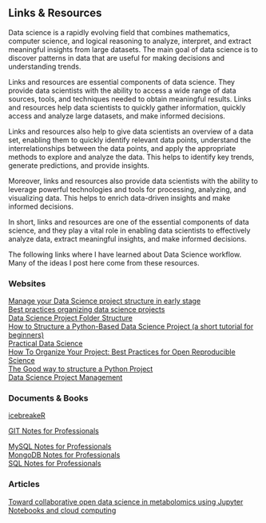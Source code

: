 ## Links & Resources

Data science is a rapidly evolving field that combines mathematics, computer science, and logical reasoning to analyze, interpret, and extract meaningful insights from large datasets. The main goal of data science is to discover patterns in data that are useful for making decisions and understanding trends.

Links and resources are essential components of data science. They provide data scientists with the ability to access a wide range of data sources, tools, and techniques needed to obtain meaningful results. Links and resources help data scientists to quickly gather information, quickly access and analyze large datasets, and make informed decisions.

Links and resources also help to give data scientists an overview of a data set, enabling them to quickly identify relevant data points, understand the interrelationships between the data points, and apply the appropriate methods to explore and analyze the data. This helps to identify key trends, generate predictions, and provide insights.

Moreover, links and resources also provide data scientists with the ability to leverage powerful technologies and tools for processing, analyzing, and visualizing data. This helps to enrich data-driven insights and make informed decisions.

In short, links and resources are one of the essential components of data science, and they play a vital role in enabling data scientists to effectively analyze data, extract meaningful insights, and make informed decisions.

The following links where I have learned about Data Science workflow. Many of the ideas I post here come from these resources.

### Websites

[Manage your Data Science project structure in early stage](https://towardsdatascience.com/manage-your-data-science-project-structure-in-early-stage-95f91d4d0600)  
[Best practices organizing data science projects](https://www.thinkingondata.com/how-to-organize-data-science-projects/)  
[Data Science Project Folder Structure](https://dzone.com/articles/data-science-project-folder-structure)  
[How to Structure a Python-Based Data Science Project (a short tutorial for beginners)](https://medium.com/swlh/how-to-structure-a-python-based-data-science-project-a-short-tutorial-for-beginners-7e00bff14f56)  
[Practical Data Science](https://www.practicaldatascience.org/html/index.html)  
[How To Organize Your Project: Best Practices for Open Reproducible Science](https://www.earthdatascience.org/courses/intro-to-earth-data-science/open-reproducible-science/get-started-open-reproducible-science/best-practices-for-organizing-open-reproducible-science/)  
[The Good way to structure a Python Project](https://medium.com/@thehippieandtheboss/the-good-way-to-structure-a-python-project-d914f27dfcc9)  
[Data Science Project Management](https://neptune.ai/blog/data-science-project-management)

### Documents & Books

[icebreakeR](https://cran.r-project.org/doc/contrib/Robinson-icebreaker.pdf)  

[GIT Notes for Professionals](https://books.goalkicker.com/GitBook/GitNotesForProfessionals.pdf) 

[MySQL Notes for Professionals](https://books.goalkicker.com/MySQLBook/MySQLNotesForProfessionals.pdf)  
[MongoDB Notes for Professionals](https://books.goalkicker.com/MongoDBBook/MongoDBNotesForProfessionals.pdf)  
[SQL Notes for Professionals](https://books.goalkicker.com/SQLBook/SQLNotesForProfessionals.pdf)  

### Articles

[Toward collaborative open data science in metabolomics using Jupyter Notebooks and cloud computing](https://link.springer.com/article/10.1007%2Fs11306-019-1588-0)



